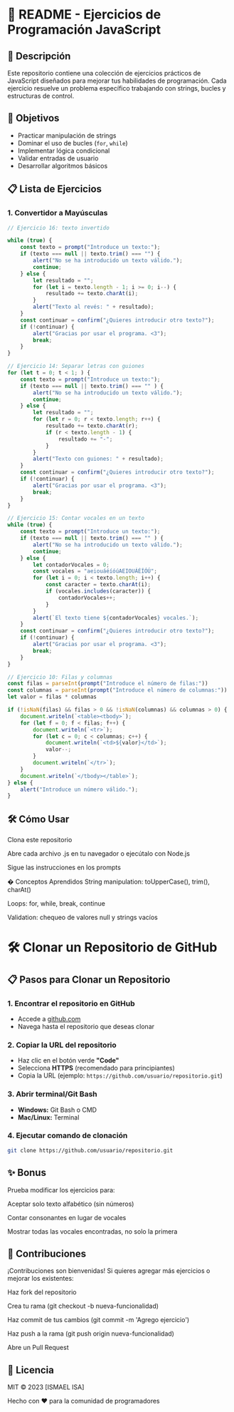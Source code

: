 # 📝 README - Ejercicios de Programación JavaScript

## 📌 Descripción
Este repositorio contiene una colección de ejercicios prácticos de JavaScript diseñados para mejorar tus habilidades de programación. Cada ejercicio resuelve un problema específico trabajando con strings, bucles y estructuras de control.

## 🎯 Objetivos
- Practicar manipulación de strings
- Dominar el uso de bucles (`for`, `while`)
- Implementar lógica condicional
- Validar entradas de usuario
- Desarrollar algoritmos básicos

## 📋 Lista de Ejercicios

### 1. Convertidor a Mayúsculas
```javascript
// Ejercicio 16: texto invertido

while (true) { 
    const texto = prompt("Introduce un texto:");
    if (texto === null || texto.trim() === "") {
        alert("No se ha introducido un texto válido.");
        continue; 
    } else {
        let resultado = ""; 
        for (let i = texto.length - 1; i >= 0; i--) {
            resultado += texto.charAt(i);
        }
        alert("Texto al revés: " + resultado);
    }
    const continuar = confirm("¿Quieres introducir otro texto?");
    if (!continuar) {
        alert("Gracias por usar el programa. <3");
        break; 
    }
}

// Ejercicio 14: Separar letras con guiones
for (let t = 0; t < 1; ) { 
    const texto = prompt("Introduce un texto:");
    if (texto === null || texto.trim() === "" ) {
        alert("No se ha introducido un texto válido.");
        continue; 
    } else {
        let resultado = "";
        for (let r = 0; r < texto.length; r++) {
            resultado += texto.charAt(r);
            if (r < texto.length - 1) {
                resultado += "-";
            }
        }
        alert("Texto con guiones: " + resultado);
    }
    const continuar = confirm("¿Quieres introducir otro texto?");
    if (!continuar) {
        alert("Gracias por usar el programa. <3");
        break; 
    }
}

// Ejercicio 15: Contar vocales en un texto
while (true) {
    const texto = prompt("Introduce un texto:");
    if (texto === null || texto.trim() === "" ) {
        alert("No se ha introducido un texto válido.");
        continue; 
    } else {
        let contadorVocales = 0;
        const vocales = "aeiouáéíóúAEIOUÁÉÍÓÚ";
        for (let i = 0; i < texto.length; i++) {
            const caracter = texto.charAt(i);
            if (vocales.includes(caracter)) {
                contadorVocales++;
            }
        }
        alert(`El texto tiene ${contadorVocales} vocales.`);
    }
    const continuar = confirm("¿Quieres introducir otro texto?");
    if (!continuar) {
        alert("Gracias por usar el programa. <3");
        break; 
    }
}

// Ejercicio 10: Filas y columnas
const filas = parseInt(prompt("Introduce el número de filas:"))
const columnas = parseInt(prompt("Introduce el número de columnas:"))
let valor = filas * columnas

if (!isNaN(filas) && filas > 0 && !isNaN(columnas) && columnas > 0) {
    document.writeln(`<table><tbody>`);
    for (let f = 0; f < filas; f++) {
        document.writeln(`<tr>`);
        for (let c = 0; c < columnas; c++) {
            document.writeln(`<td>${valor}</td>`);
            valor--;
        }
        document.writeln(`</tr>`);
    }
    document.writeln(`</tbody></table>`);
} else {
    alert("Introduce un número válido.");
}
```
 ## 🛠️ Cómo Usar
Clona este repositorio

Abre cada archivo .js en tu navegador o ejecútalo con Node.js

Sigue las instrucciones en los prompts

� Conceptos Aprendidos
String manipulation: toUpperCase(), trim(), charAt()

Loops: for, while, break, continue

Validation: chequeo de valores null y strings vacíos

# 🛠️ Clonar un Repositorio de GitHub

## 📋 Pasos para Clonar un Repositorio

### 1. **Encontrar el repositorio en GitHub**
   - Accede a [github.com](https://github.com)
   - Navega hasta el repositorio que deseas clonar

### 2. **Copiar la URL del repositorio**
   - Haz clic en el botón verde **"Code"**
   - Selecciona **HTTPS** (recomendado para principiantes)
   - Copia la URL (ejemplo: `https://github.com/usuario/repositorio.git`)

### 3. **Abrir terminal/Git Bash**
   - **Windows:** Git Bash o CMD
   - **Mac/Linux:** Terminal

### 4. **Ejecutar comando de clonación**
```bash
git clone https://github.com/usuario/repositorio.git
```

## ✨ Bonus
Prueba modificar los ejercicios para:

Aceptar solo texto alfabético (sin números)

Contar consonantes en lugar de vocales

Mostrar todas las vocales encontradas, no solo la primera

## 🤝 Contribuciones
¡Contribuciones son bienvenidas! Si quieres agregar más ejercicios o mejorar los existentes:

Haz fork del repositorio

Crea tu rama (git checkout -b nueva-funcionalidad)

Haz commit de tus cambios (git commit -m 'Agrego ejercicio')

Haz push a la rama (git push origin nueva-funcionalidad)

Abre un Pull Request

## 📜 Licencia
MIT © 2023 [ISMAEL ISA]

Hecho con ❤️ para la comunidad de programadores

